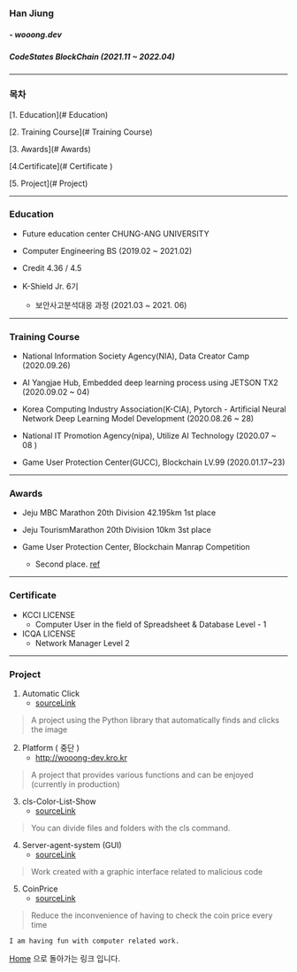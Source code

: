 ### Han Jiung 

##### - wooong.dev



##### CodeStates BlockChain (2021.11 ~ 2022.04)

***



### 목차

[1. Education](# Education)

[2. Training Course](# Training Course)

[3. Awards](# Awards)

[4.Certificate](# Certificate )

[5. Project](# Project)



***



### Education



-  Future education center CHUNG-ANG UNIVERSITY 
  - Computer Engineering BS (2019.02 ~ 2021.02)
  - Credit 4.36 / 4.5
  
  
  
- K-Shield Jr. 6기
  - 보안사고분석대응 과정 (2021.03 ~ 2021. 06)


***



### Training Course



- National Information Society Agency(NIA), Data Creator Camp (2020.09.26)

- AI Yangjae Hub, Embedded deep learning process using JETSON TX2 (2020.09.02 ~ 04)

- Korea Computing Industry Association(K-CIA), Pytorch - Artificial Neural Network Deep Learning Model Development (2020.08.26 ~ 28)

- National IT Promotion Agency(nipa), Utilize AI Technology (2020.07 ~ 08 )

- Game User Protection Center(GUCC), Blockchain LV.99 (2020.01.17~23)

  



***



### Awards

- Jeju MBC Marathon 20th Division 42.195km 1st place

- Jeju TourismMarathon 20th Division 10km 3st place

- Game User Protection Center, Blockchain Manrap Competition
  - Second place. [ref](http://gamefocus.co.kr/detail.php?number=102179)
  
    

***



### Certificate



- KCCI LICENSE
  - Computer User in the field of Spreadsheet & Database Level - 1
- ICQA LICENSE
  - Network Manager Level 2



***



### Project

 

1. Automatic Click
   - [sourceLink](https://github.com/wooongdev/ToyProject)

>  A project using the Python library that automatically finds and clicks the image



2. Platform ( 중단 )
   - http://wooong-dev.kro.kr

> A project that provides various functions and can be enjoyed (currently in production)

 

3. cls-Color-List-Show
   - [sourceLink](https://github.com/wooongdev/cls-Color-List-Show)

> You can divide files and folders with the cls command.



4. Server-agent-system (GUI)
   - [sourceLink](https://github.com/wooongdev/server-angent-system)

> Work created with a graphic interface related to malicious code



5. CoinPrice
   - [sourceLink](https://github.com/wooongdev/server-angent-system)

> Reduce the inconvenience of having to check the coin price every time



```
I am having fun with computer related work.
```



[Home](https://wooongdev.github.io/) 으로 돌아가는 링크 입니다.

